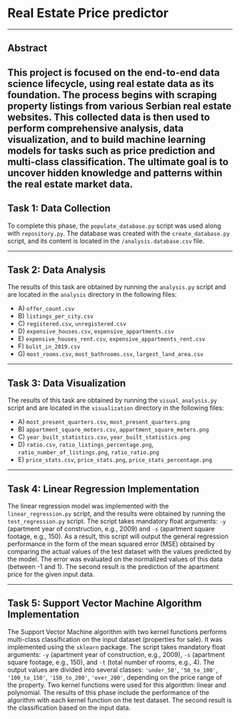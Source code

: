 # Real Estate Price predictor

---
## Abstract
This project is focused on the end-to-end data science lifecycle, using real estate data as its foundation. The process begins with scraping property listings from various Serbian real estate websites. This collected data is then used to perform comprehensive analysis, data visualization, and to build machine learning models for tasks such as price prediction and multi-class classification. The ultimate goal is to uncover hidden knowledge and patterns within the real estate market data.
---

## Task 1: Data Collection

To complete this phase, the `populate_database.py` script was used along with `repository.py`. The database was created with the `create_database.py` script, and its content is located in the `/analysis.database.csv` file.

---

## Task 2: Data Analysis

The results of this task are obtained by running the `analysis.py` script and are located in the `analysis` directory in the following files:

* A) `offer_count.csv`
* B) `listings_per_city.csv`
* C) `registered.csv`, `unregistered.csv`
* D) `expensive_houses.csv`, `expensive_appartments.csv`
* E) `expensive_houses_rent.csv`, `expensive_appartments_rent.csv`
* F) `bulit_in_2019.csv`
* G) `most_rooms.csv`, `most_bathrooms.csv`, `largest_land_area.csv`

---

## Task 3: Data Visualization

The results of this task are obtained by running the `visual_analysis.py` script and are located in the `visualization` directory in the following files:

* A) `most_present_quarters.csv`, `most_present_quarters.png`
* B) `appartment_square_meters.csv`, `appartment_square_meters.png`
* C) `year_built_statistics.csv`, `year_built_statistics.png`
* D) `ratio.csv`, `ratio_listings_percentage.png`, `ratio_number_of_listings.png`, `ratio_ratio.png`
* E) `price_stats.csv`, `price_stats.png`, `price_stats_percentage.png`

---

## Task 4: Linear Regression Implementation

The linear regression model was implemented with the `linear_regression.py` script, and the results were obtained by running the `test_regression.py` script. The script takes mandatory float arguments: `-y` (apartment year of construction, e.g., 2009) and `-s` (apartment square footage, e.g., 150). As a result, this script will output the general regression performance in the form of the mean squared error (MSE) obtained by comparing the actual values of the test dataset with the values predicted by the model. The error was evaluated on the normalized values of this data (between -1 and 1). The second result is the prediction of the apartment price for the given input data.

---

## Task 5: Support Vector Machine Algorithm Implementation

The Support Vector Machine algorithm with two kernel functions performs multi-class classification on the input dataset (properties for sale). It was implemented using the `sklearn` package. The script takes mandatory float arguments: `-y` (apartment year of construction, e.g., 2009), `-s` (apartment square footage, e.g., 150), and `-t` (total number of rooms, e.g., 4). The output values are divided into several classes: `'under_50'`, `'50_to_100'`, `'100_to_150'`, `'150_to_200'`, `'over_200'`, depending on the price range of the property. Two kernel functions were used for this algorithm: linear and polynomial. The results of this phase include the performance of the algorithm with each kernel function on the test dataset. The second result is the classification based on the input data.
